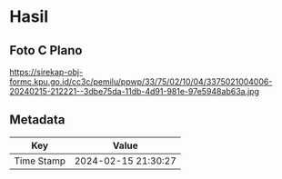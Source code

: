 # Hasil

## Foto C Plano

https://sirekap-obj-formc.kpu.go.id/cc3c/pemilu/ppwp/33/75/02/10/04/3375021004006-20240215-212221--3dbe75da-11db-4d91-981e-97e5948ab63a.jpg


## Metadata

| Key        | Value               |
| ---------- | ------------------- |
| Time Stamp | 2024-02-15 21:30:27 |



